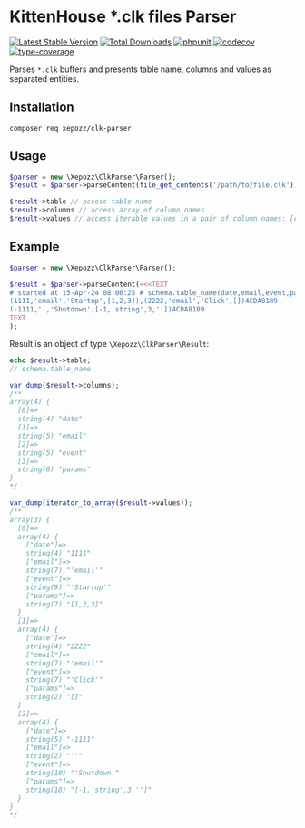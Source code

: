 # KittenHouse *.clk files Parser

[![Latest Stable Version](https://poser.pugx.org/xepozz/clk-parser/v/stable.svg)](https://packagist.org/packages/xepozz/clk-parser)
[![Total Downloads](https://poser.pugx.org/xepozz/clk-parser/downloads.svg)](https://packagist.org/packages/xepozz/clk-parser)
[![phpunit](https://github.com/xepozz/clk-parser/workflows/PHPUnit/badge.svg)](https://github.com/xepozz/clk-parser/actions)
[![codecov](https://codecov.io/gh/xepozz/clk-parser/branch/master/graph/badge.svg?token=UREXAOUHTJ)](https://codecov.io/gh/xepozz/clk-parser)
[![type-coverage](https://shepherd.dev/github/xepozz/clk-parser/coverage.svg)](https://shepherd.dev/github/xepozz/clk-parser)

Parses `*.clk` buffers and presents table name, columns and values as separated entities.

## Installation

```shell
composer req xepozz/clk-parser
```

## Usage

```php
$parser = new \Xepozz\ClkParser\Parser();
$result = $parser->parseContent(file_get_contents('/path/to/file.clk'));

$result->table // access table name
$result->columns // access array of column names
$result->values // access iterable values in a pair of column names: [column => value, ...] 
```

## Example

```php
$parser = new \Xepozz\ClkParser\Parser();

$result = $parser->parseContent(<<<TEXT
# started at 15-Apr-24 08:06:25 # schema.table_name(date,email,event,params)9F9C34E2
(1111,'email','Startup',[1,2,3]),(2222,'email','Click',[])4CDA8189
(-1111,'','Shutdown',[-1,'string',3,''])4CDA8189
TEXT
);
```

Result is an object of type `\Xepozz\ClkParser\Result`:

```php
echo $result->table; 
// schema.table_name

var_dump($result->columns); 
/**
array(4) {
  [0]=>
  string(4) "date"
  [1]=>
  string(5) "email"
  [2]=>
  string(5) "event"
  [3]=>
  string(6) "params"
}
*/

var_dump(iterator_to_array($result->values));
/**
array(3) {
  [0]=>
  array(4) {
    ["date"]=>
    string(4) "1111"
    ["email"]=>
    string(7) "'email'"
    ["event"]=>
    string(9) "'Startup'"
    ["params"]=>
    string(7) "[1,2,3]"
  }
  [1]=>
  array(4) {
    ["date"]=>
    string(4) "2222"
    ["email"]=>
    string(7) "'email'"
    ["event"]=>
    string(7) "'Click'"
    ["params"]=>
    string(2) "[]"
  }
  [2]=>
  array(4) {
    ["date"]=>
    string(5) "-1111"
    ["email"]=>
    string(2) "''"
    ["event"]=>
    string(10) "'Shutdown'"
    ["params"]=>
    string(18) "[-1,'string',3,'']"
  }
}
*/
```
